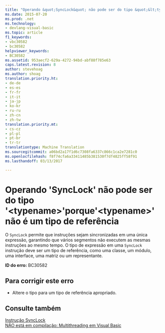 ```yaml
---
title: "Operando &quot;SyncLock&quot; não pode ser do tipo &quot;&lt;typename&gt;&quot;porque&quot;&lt;typename&gt;&quot; não é um tipo de referência | Documentos do Microsoft"
ms.date: 2015-07-20
ms.prod: .net
ms.technology:
- devlang-visual-basic
ms.topic: article
f1_keywords:
- vbc30582
- bc30582
helpviewer_keywords:
- BC30582
ms.assetid: 953aecf2-629a-4272-94bd-abf88f785e63
caps.latest.revision: 8
author: stevehoag
ms.author: shoag
translation.priority.ht:
- de-de
- es-es
- fr-fr
- it-it
- ja-jp
- ko-kr
- ru-ru
- zh-cn
- zh-tw
translation.priority.mt:
- cs-cz
- pl-pl
- pt-br
- tr-tr
translationtype: Machine Translation
ms.sourcegitcommit: a06bd2a17f1d6c7308fa6337c866c1ca2e7281c0
ms.openlocfilehash: f8f74cfa6a33411485b381530f7df4825ff58f91
ms.lasthandoff: 03/13/2017

---
```

# <a name="39synclock39-operand-cannot-be-of-type-39lttypenamegt39-because-39lttypenamegt39-is-not-a-reference-type"></a>Operando 'SyncLock' não pode ser do tipo '&lt;typename&gt;'porque'&lt;typename&gt;' não é um tipo de referência
O `SyncLock` permite que instruções sejam sincronizadas em uma única expressão, garantindo que vários segmentos não executem as mesmas instruções ao mesmo tempo. O tipo de expressão em uma `SyncLock` instrução deve ser um tipo de referência, como uma classe, um módulo, uma interface, uma matriz ou um representante.  
  
 **ID do erro:** BC30582  
  
## <a name="to-correct-this-error"></a>Para corrigir este erro  
  
-   Altere o tipo para um tipo de referência apropriado.  
  
## <a name="see-also"></a>Consulte também  
 [Instrução SyncLock](../../visual-basic/language-reference/statements/synclock-statement.md)   
 [NÃO está em compilação: Multithreading em Visual Basic](http://msdn.microsoft.com/en-us/c731a50c-09c1-4468-9646-54c86b75d269)
